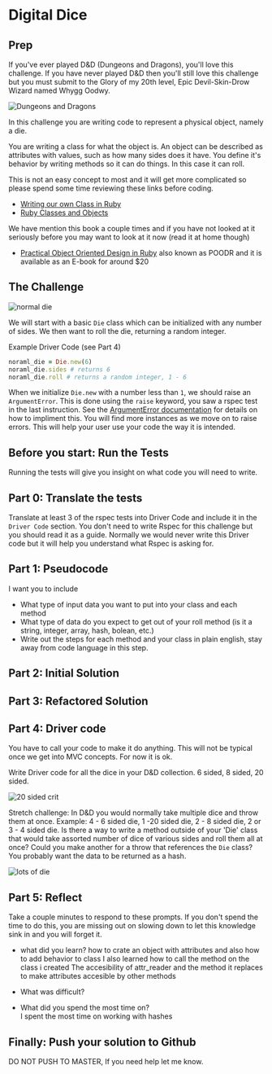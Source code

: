# Digital Dice

## Prep

If you've ever played D&D (Dungeons and Dragons), you'll love this challenge. If you have never played D&D then you'll still love this challenge but you must submit to the Glory of my 20th level, Epic Devil-Skin-Drow Wizard named Whygg Oodwy.

![Dungeons and Dragons](https://img.4plebs.org/boards/tg/image/1395/69/1395692411819.jpg)

In this challenge you are writing code to represent a physical object, namely a die. 

You are writing a class for what the object is. An object can be described as attributes with values, such as how many sides does it have. You define it's behavior by writing methods so it can do things. In this case it can roll.

This is not an easy concept to most and it will get more complicated so please spend some time reviewing these links before coding.

- [Writing our own Class in Ruby](http://rubylearning.com/satishtalim/writing_our_own_class_in_ruby.html)
- [Ruby Classes and Objects](http://www.tutorialspoint.com/ruby/ruby_classes.htm)

We have mention this book a couple times and if you have not looked at it seriously before you may want to look at it now (read it at home though)

- [Practical Object Oriented Design in Ruby](http://www.poodr.com/) also known as POODR and it is available as an E-book for around $20

## The Challenge

![normal die](http://images4.sw-cdn.net/model/picture/674x501_1482180_2438062_1400232638.jpg)

We will start with a basic `Die` class which can be initialized with any number of sides.  We then want to roll the die, returning a random integer.

Example Driver Code (see Part 4)

```ruby
noraml_die = Die.new(6)
noraml_die.sides # returns 6
noraml_die.roll # returns a random integer, 1 - 6
```

When we initialize `Die.new` with a number less than `1`, we should raise an `ArgumentError`.  This is done using the `raise` keyword, you saw a rspec test in the last instruction.  See the [ArgumentError documentation](http://apidock.com/ruby/ArgumentError) for details on how to impliment this. You will find more instances as we move on to raise errors. This will help your user use your code the way it is intended.


## Before you start: Run the Tests

Running the tests will give you insight on what code you will need to write.
 
## Part 0: Translate the tests

Translate at least 3 of the rspec tests into Driver Code and include it in the `Driver Code` section. You don't need to write Rspec for this challenge but you should read it as a guide. Normally we would never write this Driver code but it will help you understand what Rspec is asking for.

## Part 1: Pseudocode

I want you to include

- What type of input data you want to put into your class and each method
- What type of data do you expect to get out of your roll method (is it a string, integer, array, hash, bolean, etc.)
- Write out the steps for each method and your class in plain english, stay away from code language in this step.

## Part 2: Initial Solution

## Part 3: Refactored Solution

## Part 4: Driver code 

You have to call your code to make it do anything. This will not be typical once we get into MVC concepts. For now it is ok.

Write Driver code for all the dice in your D&D collection. 6 sided, 8 sided, 20 sided.

![20 sided crit](http://www.freewebs.com/brettmeyer/d20.JPG)

Stretch challenge: In D&D you would normally take multiple dice and throw them at once. Example: 4 - 6 sided die, 1 -20 sided die, 2 - 8 sided die, 2 or 3 - 4 sided die. Is there a way to write a method outside of your 'Die' class that would take assorted number of dice of various sides and roll them all at once? Could you make another for a throw that references the `Die` class? You probably want the data to be returned as a hash.

![lots of die](http://www.shamusyoung.com/twentysidedtale/wp-content/themes/Roller/images/dice.png)

## Part 5: Reflect

Take a couple minutes to respond to these prompts. If you don't spend the time to do this, you are missing out on slowing down to let this knowledge sink in and you will forget it.

- what did you learn?
how to crate an object with attributes and also how to add behavior to class
I also learned how to call the method on the class i created
The accesibility of attr_reader and the method it replaces to make attributes accesible by other methods

- What was difficult? 


- What did you spend the most time on?\
I spent the most time on working with hashes 

## Finally: Push your solution to Github

DO NOT PUSH TO MASTER, If you need help let me know.
